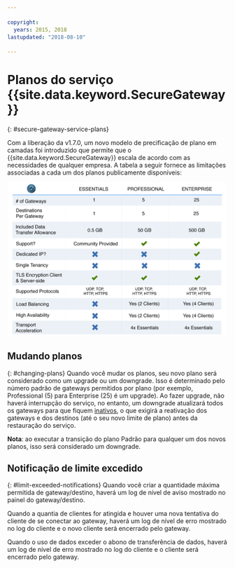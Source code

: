 ```yaml
---

copyright:
  years: 2015, 2018
lastupdated: "2018-08-10"

---
```


# Planos do serviço {{site.data.keyword.SecureGateway}}
{: #secure-gateway-service-plans}

Com a liberação da v1.7.0, um novo modelo de precificação de plano em camadas foi introduzido que permite que o {{site.data.keyword.SecureGateway}} escala de acordo com as necessidades de qualquer empresa.  A tabela a seguir fornece as limitações associadas a cada um dos planos publicamente disponíveis:

![Modelo de plano em camadas](./images/planDetails.png?raw=true "Modelo de plano em camadas")

## Mudando planos
{: #changing-plans}
Quando você mudar os planos, seu novo plano será considerado como um upgrade ou um downgrade.  Isso é determinado pelo número padrão de gateways permitidos por plano (por exemplo, Professional (5) para Enterprise (25) é um upgrade).  Ao fazer upgrade, não haverá interrupção do serviço, no entanto, um downgrade atualizará todos os gateways para que fiquem [inativos](/docs/services/SecureGateway/securegateway_faq.html#faq-states), o que exigirá a reativação dos gateways e dos destinos (até o seu novo limite de plano) antes da restauração do serviço.

<b>Nota</b>: ao executar a transição do plano Padrão para qualquer um dos novos planos, isso será considerado um downgrade.


## Notificação de limite excedido
{: #limit-exceeded-notifications}
Quando você criar a quantidade máxima permitida de gateway/destino, haverá um log de nível de aviso
mostrado no painel do gateway/destino.

Quando a quantia de clientes for atingida e houver uma nova tentativa do cliente de se conectar
ao gateway, haverá um log de nível de erro mostrado no log do cliente e o novo cliente será encerrado
pelo gateway.

Quando o uso de dados exceder o abono de transferência de dados, haverá um log de nível de erro
mostrado no log do cliente e o cliente será encerrado pelo gateway.
